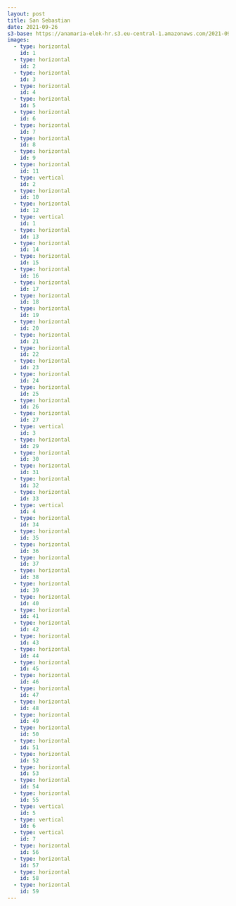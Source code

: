 ```yaml
---
layout: post
title: San Sebastian
date: 2021-09-26
s3-base: https://anamaria-elek-hr.s3.eu-central-1.amazonaws.com/2021-09-26-san-sebastian
images:
  - type: horizontal
    id: 1
  - type: horizontal
    id: 2
  - type: horizontal
    id: 3
  - type: horizontal
    id: 4
  - type: horizontal
    id: 5
  - type: horizontal
    id: 6
  - type: horizontal
    id: 7
  - type: horizontal
    id: 8
  - type: horizontal
    id: 9
  - type: horizontal
    id: 11
  - type: vertical
    id: 2
  - type: horizontal
    id: 10
  - type: horizontal
    id: 12
  - type: vertical
    id: 1
  - type: horizontal
    id: 13 
  - type: horizontal
    id: 14 
  - type: horizontal
    id: 15
  - type: horizontal
    id: 16
  - type: horizontal
    id: 17
  - type: horizontal
    id: 18
  - type: horizontal
    id: 19
  - type: horizontal
    id: 20
  - type: horizontal
    id: 21
  - type: horizontal
    id: 22
  - type: horizontal
    id: 23
  - type: horizontal
    id: 24
  - type: horizontal
    id: 25
  - type: horizontal
    id: 26
  - type: horizontal
    id: 27
  - type: vertical
    id: 3
  - type: horizontal
    id: 29
  - type: horizontal
    id: 30
  - type: horizontal
    id: 31
  - type: horizontal
    id: 32
  - type: horizontal
    id: 33
  - type: vertical
    id: 4
  - type: horizontal
    id: 34
  - type: horizontal
    id: 35
  - type: horizontal
    id: 36
  - type: horizontal
    id: 37
  - type: horizontal
    id: 38
  - type: horizontal
    id: 39
  - type: horizontal
    id: 40
  - type: horizontal
    id: 41
  - type: horizontal
    id: 42
  - type: horizontal
    id: 43
  - type: horizontal
    id: 44
  - type: horizontal
    id: 45
  - type: horizontal
    id: 46
  - type: horizontal
    id: 47
  - type: horizontal
    id: 48
  - type: horizontal
    id: 49
  - type: horizontal
    id: 50
  - type: horizontal
    id: 51
  - type: horizontal
    id: 52
  - type: horizontal
    id: 53
  - type: horizontal
    id: 54
  - type: horizontal
    id: 55
  - type: vertical
    id: 5
  - type: vertical
    id: 6
  - type: vertical
    id: 7
  - type: horizontal
    id: 56
  - type: horizontal
    id: 57
  - type: horizontal
    id: 58
  - type: horizontal
    id: 59
---
```


